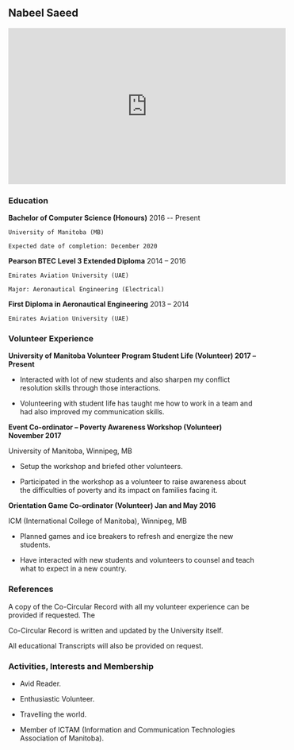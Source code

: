 ## Nabeel Saeed



<iframe width="560" height="315" src="https://www.youtube.com/watch?v=zsC37YyPHd0" frameborder="0" allow="autoplay; encrypted-media" allowfullscreen></iframe>



### **Education**

  **Bachelor of Computer Science (Honours)**  2016 -- Present 

    University of Manitoba (MB)
 
    Expected date of completion: December 2020

**Pearson BTEC Level 3 Extended Diploma**  2014 – 2016 

    Emirates Aviation University (UAE)

    Major: Aeronautical Engineering (Electrical)

 **First Diploma in Aeronautical Engineering**  2013 – 2014 

    Emirates Aviation University (UAE)

### **Volunteer Experience**

**University of Manitoba Volunteer Program Student Life (Volunteer) 2017 –Present**

- Interacted with lot of new students and also sharpen my conflict resolution skills through those interactions.

- Volunteering with student life has taught me how to work in a team and had also improved my communication skills.

**Event Co-ordinator – Poverty Awareness Workshop (Volunteer) November 2017**

University of Manitoba, Winnipeg, MB

- Setup the workshop and briefed other volunteers.

- Participated in the workshop as a volunteer to raise awareness about the difficulties of poverty and its impact on families facing it.

**Orientation Game Co-ordinator (Volunteer) Jan and May 2016**

ICM (International College of Manitoba), Winnipeg, MB

- Planned games and ice breakers to refresh and energize the new students.

- Have interacted with new students and volunteers to counsel and teach what to expect in a new country.

### **References**

A copy of the Co-Circular Record with all my volunteer experience can be provided if requested. The

Co-Circular Record is written and updated by the University itself.

All educational Transcripts will also be provided on request.

### **Activities, Interests and Membership**

- Avid Reader.

- Enthusiastic Volunteer.

- Travelling the world.

- Member of ICTAM (Information and Communication Technologies Association of Manitoba).



